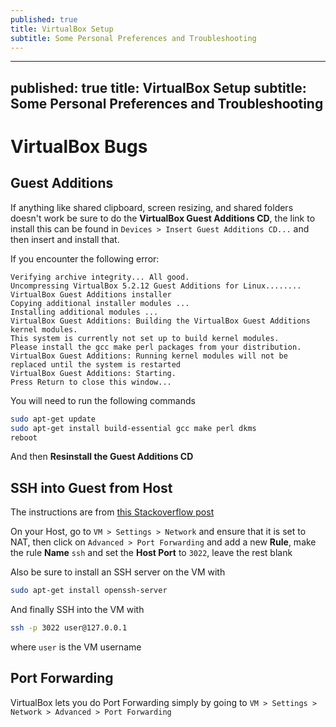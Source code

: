 ```yaml
---
published: true
title: VirtualBox Setup
subtitle: Some Personal Preferences and Troubleshooting
---
```


---
published: true
title: VirtualBox Setup
subtitle: Some Personal Preferences and Troubleshooting
---

# VirtualBox Bugs

## Guest Additions

If anything like shared clipboard, screen resizing, and shared folders doesn't work be sure to do the **VirtualBox Guest Additions CD**, the link to install this can be found in `Devices > Insert Guest Additions CD...` and then insert and install that.

If you encounter the following error:

```raw
Verifying archive integrity... All good.
Uncompressing VirtualBox 5.2.12 Guest Additions for Linux........
VirtualBox Guest Additions installer
Copying additional installer modules ...
Installing additional modules ...
VirtualBox Guest Additions: Building the VirtualBox Guest Additions kernel modules.
This system is currently not set up to build kernel modules.
Please install the gcc make perl packages from your distribution.
VirtualBox Guest Additions: Running kernel modules will not be replaced until the system is restarted
VirtualBox Guest Additions: Starting.
Press Return to close this window...
```

You will need to run the following commands

```bash
sudo apt-get update
sudo apt-get install build-essential gcc make perl dkms
reboot
```

And then **Resinstall the Guest Additions CD**

## SSH into Guest from Host

The instructions are from [this Stackoverflow post](https://stackoverflow.com/questions/5906441/how-to-ssh-to-a-virtualbox-guest-externally-through-a-host)

On your Host, go to `VM > Settings > Network` and ensure that it is set to NAT, then click on `Advanced > Port Forwarding` and add a new **Rule**, make the rule **Name** `ssh` and set the **Host Port** to `3022`, leave the rest blank

Also be sure to install an SSH server on the VM with

```bash
sudo apt-get install openssh-server
```

And finally SSH into the VM with

```bash
ssh -p 3022 user@127.0.0.1
```

where `user` is the VM username

## Port Forwarding

VirtualBox lets you do Port Forwarding simply by going to `VM > Settings > Network > Advanced > Port Forwarding`
